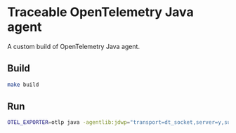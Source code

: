 # Traceable OpenTelemetry Java agent

A custom build of OpenTelemetry Java agent.

## Build

```bash
make build
```

## Run

```bash
OTEL_EXPORTER=otlp java -agentlib:jdwp="transport=dt_socket,server=y,suspend=n,address=5000" -javaagent:${HOME}/projects/hypertrace/opentelemetry-java-agent/javaagent/build/libs/traceable-otel-javaagent-0.0.1-all.jar -jar app.jar
```
